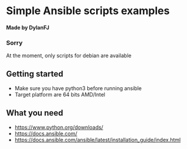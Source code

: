 # Simple Ansible scripts examples

#### Made by DylanFJ

### Sorry
At the moment, only scripts for debian are available

## Getting started
- Make sure you have python3 before running ansible
- Target platform are 64 bits AMD/Intel

## What you need
- https://www.python.org/downloads/
- https://docs.ansible.com/
- https://docs.ansible.com/ansible/latest/installation_guide/index.html
